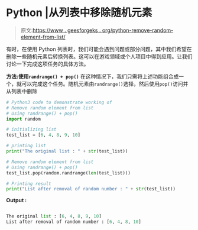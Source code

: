 # Python |从列表中移除随机元素

> 原文:[https://www . geesforgeks . org/python-remove-random-element-from-list/](https://www.geeksforgeeks.org/python-remove-random-element-from-list/)

有时，在使用 Python 列表时，我们可能会遇到问题或部分问题，其中我们希望在删除一些随机元素后转换列表。这可以在游戏领域或个人项目中得到应用。让我们讨论一下完成这项任务的具体方法。

**方法:使用`randrange() + pop()`**
在这种情况下，我们只需将上述功能组合成一个，就可以完成这个任务。随机元素由`randrange()`选择，然后使用`pop()`访问并从列表中删除

```py
# Python3 code to demonstrate working of
# Remove random element from list
# Using randrange() + pop()
import random

# initializing list 
test_list = [6, 4, 8, 9, 10]

# printing list 
print("The original list : " + str(test_list))

# Remove random element from list
# Using randrange() + pop()
test_list.pop(random.randrange(len(test_list)))

# Printing result
print("List after removal of random number : " + str(test_list))
```

**Output :**

```py

The original list : [6, 4, 8, 9, 10]
List after removal of random number : [6, 4, 8, 10]

```